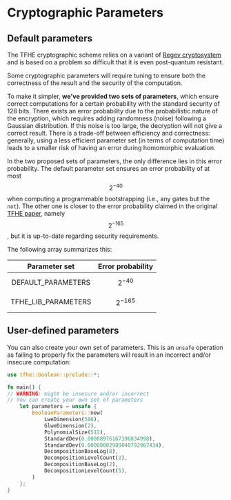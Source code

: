 # Cryptographic Parameters

## Default parameters

The TFHE cryptographic scheme relies on a variant of [Regev cryptosystem](https://cims.nyu.edu/\~regev/papers/lwesurvey.pdf) and is based on a problem so difficult that it is even post-quantum resistant.

Some cryptographic parameters will require tuning to ensure both the correctness of the result and the security of the computation.

To make it simpler, **we've provided two sets of parameters**, which ensure correct computations for a certain probability with the standard security of 128 bits. There exists an error probability due to the probabilistic nature of the encryption, which requires adding randomness (noise) following a Gaussian distribution. If this noise is too large, the decryption will not give a correct result. There is a trade-off between efficiency and correctness: generally, using a less efficient parameter set (in terms of computation time) leads to a smaller risk of having an error during homomorphic evaluation.

In the two proposed sets of parameters, the only difference lies in this error probability. The default parameter set ensures an error probability of at most $$2^{-40}$$ when computing a programmable bootstrapping (i.e., any gates but the `not`). The other one is closer to the error probability claimed in the original [TFHE paper](https://eprint.iacr.org/2018/421), namely $$2^{-165}$$, but it is up-to-date regarding security requirements.

The following array summarizes this:

|     Parameter set     | Error probability |
| :-------------------: | :---------------: |
|  DEFAULT\_PARAMETERS  |    $$2^{-40}$$    |
| TFHE\_LIB\_PARAMETERS |    $$2^{-165}$$   |

## User-defined parameters

You can also create your own set of parameters. This is an `unsafe` operation as failing to properly fix the parameters will result in an incorrect and/or insecure computation:

```rust
use tfhe::boolean::prelude::*;

fn main() {
// WARNING: might be insecure and/or incorrect
// You can create your own set of parameters
    let parameters = unsafe {
        BooleanParameters::new(
            LweDimension(586),
            GlweDimension(2),
            PolynomialSize(512),
            StandardDev(0.00008976167396834998),
            StandardDev(0.00000002989040792967434),
            DecompositionBaseLog(8),
            DecompositionLevelCount(2),
            DecompositionBaseLog(2),
            DecompositionLevelCount(5),
        )
    };
}
```
